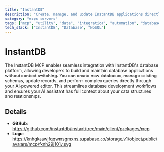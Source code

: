 ```yaml
---
title: "InstantDB"
description: "Create, manage, and update InstantDB applications directly from your editor with AI assistance."
category: "mcps-servers"
tags: ["mcp", "utility", "data", "integration", "automation", "database"]
tech_stack: ["InstantDB", "Database", "NoSQL"]
---
```


# InstantDB

The InstantDB MCP enables seamless integration with InstantDB's database platform, allowing developers to build and maintain database applications without context switching. You can create new databases, manage existing schemas, update records, and perform complex queries directly through your AI-powered editor. This streamlines database development workflows and ensures your AI assistant has full context about your data structures and relationships.

## Details

- **GitHub**: https://github.com/instantdb/instant/tree/main/client/packages/mcp
- **Logo**: https://knhgkaawjfqqwmsgmxns.supabase.co/storage/v1/object/public/avatars/mcp/fxnh29j101v.svg
